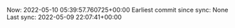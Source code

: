 Now: 2022-05-10 05:39:57.760725+00:00 Earliest commit since sync: None Last sync: 2022-05-09 22:07:41+00:00
